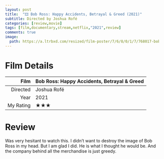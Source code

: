 ```yaml
---
layout: post
title:  "🎞️ Bob Ross: Happy Accidents, Betrayal & Greed (2021)"
subtitle: Directed by Joshua Rofé
categories: [review,movie]
tags: [film,documentary,stream,netflix,"2021",review]
comments: true
image:
  path: https://a.ltrbxd.com/resized/film-poster/7/6/8/0/1/7/768017-bob-ross-happy-accidents-betrayal-greed-0-500-0-750-crop.jpg
---
```


# Film Details

Film|Bob Ross: Happy Accidents, Betrayal & Greed
--:|:--
Directed|Joshua Rofé
Year|2021
My Rating|★★★

# Review

Was very hesitant to watch this. I didn’t want to destroy the image of Bob Ross in my head. But I am glad I did. He is what I thought he would be. And the company behind all the merchandise is just greedy.

